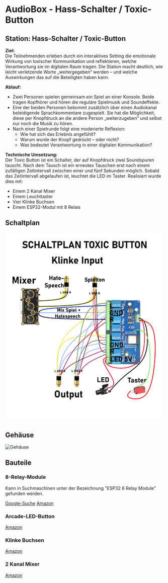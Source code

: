 # AudioBox - Hass-Schalter / Toxic-Button

## Station: Hass-Schalter / Toxic-Button

**Ziel:**  
Die Teilnehmenden erleben durch ein interaktives Setting die emotionale Wirkung von toxischer Kommunikation und reflektieren, welche Verantwortung sie im digitalen Raum tragen. Die Station macht deutlich, wie leicht verletzende Worte „weitergegeben“ werden – und welche Auswirkungen das auf die Beteiligten haben kann.

**Ablauf:**  
- Zwei Personen spielen gemeinsam ein Spiel an einer Konsole. Beide tragen Kopfhörer und hören die reguläre Spielmusik und Soundeffekte.
- Eine der beiden Personen bekommt zusätzlich über einen Audiokanal beleidigende Sprachkommentare zugespielt. Sie hat die Möglichkeit, diese per Knopfdruck an die andere Person „weiterzugeben“ und selbst nur noch die Musik zu hören.
- Nach einer Spielrunde folgt eine moderierte Reflexion:  
  - Wie hat sich das Erlebnis angefühlt?  
  - Warum wurde der Knopf gedrückt – oder nicht?  
  - Was bedeutet Verantwortung in einer digitalen Kommunikation?

**Technische Umsetzung:**  
Der Toxic Button ist ein Schalter, der auf Knopfdruck zwei Soundspuren tauscht. Nach dem Tausch ist ein erneutes Tauschen erst nach einem zufälligen Zeitintervall zwischen einer und fünf Sekunden möglich. Sobald das Zeitintervall abgelaufen ist, leuchtet die LED im Taster. Realisiert wurde dies mit:
- Einem 2 Kanal Mixer
- Einem Leuchttaster
- Vier Klinke Buchsen
- Einem ESP32-Modul mit 8 Relais

## Schaltplan

![Schaltplan](./Wiring.png)

## Gehäuse

![Gehäuse](./gehäuse.png)

## Bauteile

### 8-Relay-Module
Kann in Suchmaschinen unter der Bezeichnung "ESP32 8 Relay Module" gefunden werden.

[Google-Suche](https://www.google.com/search?q=ESP32+8+Relay+Module)
[Amazon](https://www.amazon.de/-/en/8-channel-wireless-control-development-controlling/dp/B0CCSF1WNH)

### Arcade-LED-Button
[Amazon](https://www.amazon.de/dp/B01LZMANZ7?ref=ppx_yo2ov_dt_b_fed_asin_title&th=1)

### Klinke Buchsen
[Amazon](https://www.amazon.de/dp/B07TT16XJV?ref=ppx_yo2ov_dt_b_fed_asin_title)

### 2 Kanal Mixer
[Amazon](https://www.amazon.de/dp/B09TT3LVGX?ref=ppx_yo2ov_dt_b_fed_asin_title)
